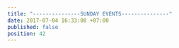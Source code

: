 ```yaml
---
title: "---------------SUNDAY EVENTS---------------"
date: 2017-07-04 16:33:00 +07:00
published: false
position: 42
---
```


